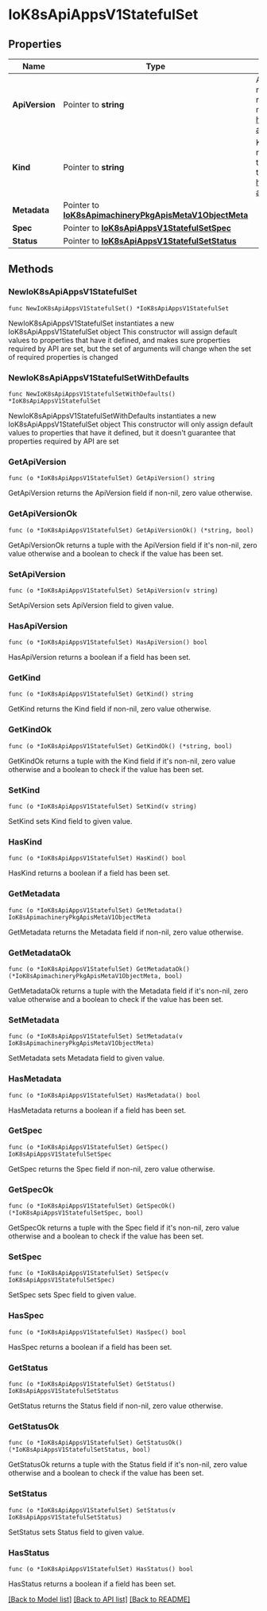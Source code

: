 # IoK8sApiAppsV1StatefulSet

## Properties

Name | Type | Description | Notes
------------ | ------------- | ------------- | -------------
**ApiVersion** | Pointer to **string** | APIVersion defines the versioned schema of this representation of an object. Servers should convert recognized schemas to the latest internal value, and may reject unrecognized values. More info: https://git.k8s.io/community/contributors/devel/sig-architecture/api-conventions.md#resources | [optional] 
**Kind** | Pointer to **string** | Kind is a string value representing the REST resource this object represents. Servers may infer this from the endpoint the client submits requests to. Cannot be updated. In CamelCase. More info: https://git.k8s.io/community/contributors/devel/sig-architecture/api-conventions.md#types-kinds | [optional] 
**Metadata** | Pointer to [**IoK8sApimachineryPkgApisMetaV1ObjectMeta**](IoK8sApimachineryPkgApisMetaV1ObjectMeta.md) |  | [optional] 
**Spec** | Pointer to [**IoK8sApiAppsV1StatefulSetSpec**](IoK8sApiAppsV1StatefulSetSpec.md) |  | [optional] 
**Status** | Pointer to [**IoK8sApiAppsV1StatefulSetStatus**](IoK8sApiAppsV1StatefulSetStatus.md) |  | [optional] 

## Methods

### NewIoK8sApiAppsV1StatefulSet

`func NewIoK8sApiAppsV1StatefulSet() *IoK8sApiAppsV1StatefulSet`

NewIoK8sApiAppsV1StatefulSet instantiates a new IoK8sApiAppsV1StatefulSet object
This constructor will assign default values to properties that have it defined,
and makes sure properties required by API are set, but the set of arguments
will change when the set of required properties is changed

### NewIoK8sApiAppsV1StatefulSetWithDefaults

`func NewIoK8sApiAppsV1StatefulSetWithDefaults() *IoK8sApiAppsV1StatefulSet`

NewIoK8sApiAppsV1StatefulSetWithDefaults instantiates a new IoK8sApiAppsV1StatefulSet object
This constructor will only assign default values to properties that have it defined,
but it doesn't guarantee that properties required by API are set

### GetApiVersion

`func (o *IoK8sApiAppsV1StatefulSet) GetApiVersion() string`

GetApiVersion returns the ApiVersion field if non-nil, zero value otherwise.

### GetApiVersionOk

`func (o *IoK8sApiAppsV1StatefulSet) GetApiVersionOk() (*string, bool)`

GetApiVersionOk returns a tuple with the ApiVersion field if it's non-nil, zero value otherwise
and a boolean to check if the value has been set.

### SetApiVersion

`func (o *IoK8sApiAppsV1StatefulSet) SetApiVersion(v string)`

SetApiVersion sets ApiVersion field to given value.

### HasApiVersion

`func (o *IoK8sApiAppsV1StatefulSet) HasApiVersion() bool`

HasApiVersion returns a boolean if a field has been set.

### GetKind

`func (o *IoK8sApiAppsV1StatefulSet) GetKind() string`

GetKind returns the Kind field if non-nil, zero value otherwise.

### GetKindOk

`func (o *IoK8sApiAppsV1StatefulSet) GetKindOk() (*string, bool)`

GetKindOk returns a tuple with the Kind field if it's non-nil, zero value otherwise
and a boolean to check if the value has been set.

### SetKind

`func (o *IoK8sApiAppsV1StatefulSet) SetKind(v string)`

SetKind sets Kind field to given value.

### HasKind

`func (o *IoK8sApiAppsV1StatefulSet) HasKind() bool`

HasKind returns a boolean if a field has been set.

### GetMetadata

`func (o *IoK8sApiAppsV1StatefulSet) GetMetadata() IoK8sApimachineryPkgApisMetaV1ObjectMeta`

GetMetadata returns the Metadata field if non-nil, zero value otherwise.

### GetMetadataOk

`func (o *IoK8sApiAppsV1StatefulSet) GetMetadataOk() (*IoK8sApimachineryPkgApisMetaV1ObjectMeta, bool)`

GetMetadataOk returns a tuple with the Metadata field if it's non-nil, zero value otherwise
and a boolean to check if the value has been set.

### SetMetadata

`func (o *IoK8sApiAppsV1StatefulSet) SetMetadata(v IoK8sApimachineryPkgApisMetaV1ObjectMeta)`

SetMetadata sets Metadata field to given value.

### HasMetadata

`func (o *IoK8sApiAppsV1StatefulSet) HasMetadata() bool`

HasMetadata returns a boolean if a field has been set.

### GetSpec

`func (o *IoK8sApiAppsV1StatefulSet) GetSpec() IoK8sApiAppsV1StatefulSetSpec`

GetSpec returns the Spec field if non-nil, zero value otherwise.

### GetSpecOk

`func (o *IoK8sApiAppsV1StatefulSet) GetSpecOk() (*IoK8sApiAppsV1StatefulSetSpec, bool)`

GetSpecOk returns a tuple with the Spec field if it's non-nil, zero value otherwise
and a boolean to check if the value has been set.

### SetSpec

`func (o *IoK8sApiAppsV1StatefulSet) SetSpec(v IoK8sApiAppsV1StatefulSetSpec)`

SetSpec sets Spec field to given value.

### HasSpec

`func (o *IoK8sApiAppsV1StatefulSet) HasSpec() bool`

HasSpec returns a boolean if a field has been set.

### GetStatus

`func (o *IoK8sApiAppsV1StatefulSet) GetStatus() IoK8sApiAppsV1StatefulSetStatus`

GetStatus returns the Status field if non-nil, zero value otherwise.

### GetStatusOk

`func (o *IoK8sApiAppsV1StatefulSet) GetStatusOk() (*IoK8sApiAppsV1StatefulSetStatus, bool)`

GetStatusOk returns a tuple with the Status field if it's non-nil, zero value otherwise
and a boolean to check if the value has been set.

### SetStatus

`func (o *IoK8sApiAppsV1StatefulSet) SetStatus(v IoK8sApiAppsV1StatefulSetStatus)`

SetStatus sets Status field to given value.

### HasStatus

`func (o *IoK8sApiAppsV1StatefulSet) HasStatus() bool`

HasStatus returns a boolean if a field has been set.


[[Back to Model list]](../README.md#documentation-for-models) [[Back to API list]](../README.md#documentation-for-api-endpoints) [[Back to README]](../README.md)


